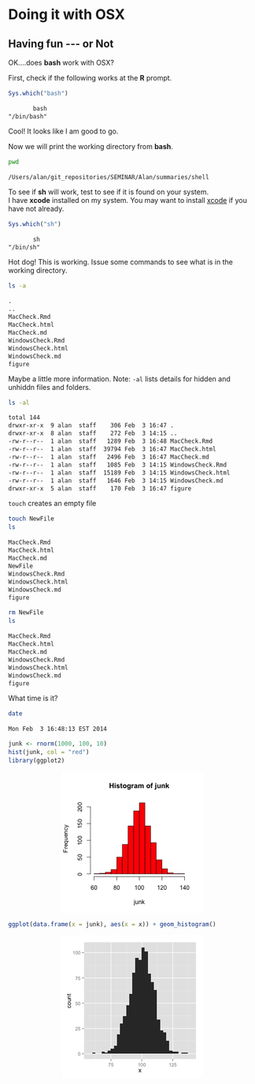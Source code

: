 # Doing it with OSX

## Having fun --- or Not

OK....does **bash** work with OSX?

First, check if the following works at the **R** prompt.


```r
Sys.which("bash")
```

```
       bash 
"/bin/bash" 
```


Cool!  It looks like I am good to go.

Now we will print the working directory from **bash**.


```bash
pwd
```

```
/Users/alan/git_repositories/SEMINAR/Alan/summaries/shell
```


To see if **sh** will work, test to see if it is found on your system.  
I have **xcode** installed on my system.  You may want to install [xcode](https://developer.apple.com/xcode/) if you have not already.


```r
Sys.which("sh")
```

```
       sh 
"/bin/sh" 
```


Hot dog!  This is working.  Issue some commands to see what is in the working directory.


```sh
ls -a
```

```
.
..
MacCheck.Rmd
MacCheck.html
MacCheck.md
WindowsCheck.Rmd
WindowsCheck.html
WindowsCheck.md
figure
```


Maybe a little more information. Note: `-al` lists details for hidden and 
unhiddn files and folders.


```sh
ls -al
```

```
total 144
drwxr-xr-x  9 alan  staff    306 Feb  3 16:47 .
drwxr-xr-x  8 alan  staff    272 Feb  3 14:15 ..
-rw-r--r--  1 alan  staff   1289 Feb  3 16:48 MacCheck.Rmd
-rw-r--r--  1 alan  staff  39794 Feb  3 16:47 MacCheck.html
-rw-r--r--  1 alan  staff   2496 Feb  3 16:47 MacCheck.md
-rw-r--r--  1 alan  staff   1085 Feb  3 14:15 WindowsCheck.Rmd
-rw-r--r--  1 alan  staff  15189 Feb  3 14:15 WindowsCheck.html
-rw-r--r--  1 alan  staff   1646 Feb  3 14:15 WindowsCheck.md
drwxr-xr-x  5 alan  staff    170 Feb  3 16:47 figure
```

`touch` creates an empty file


```sh
touch NewFile
ls
```

```
MacCheck.Rmd
MacCheck.html
MacCheck.md
NewFile
WindowsCheck.Rmd
WindowsCheck.html
WindowsCheck.md
figure
```


```sh
rm NewFile
ls
```

```
MacCheck.Rmd
MacCheck.html
MacCheck.md
WindowsCheck.Rmd
WindowsCheck.html
WindowsCheck.md
figure
```


What time is it?


```bash
date
```

```
Mon Feb  3 16:48:13 EST 2014
```



```r
junk <- rnorm(1000, 100, 10)
hist(junk, col = "red")
library(ggplot2)
```

<img src="figure/FOLDED1.png" title="plot of chunk FOLDED" alt="plot of chunk FOLDED" style="display: block; margin: auto;" />

```r
ggplot(data.frame(x = junk), aes(x = x)) + geom_histogram()
```

<img src="figure/FOLDED2.png" title="plot of chunk FOLDED" alt="plot of chunk FOLDED" style="display: block; margin: auto;" />

